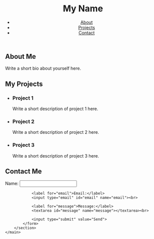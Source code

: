 <!DOCTYPE html>
<html>
<head>
	<title>My Portfolio</title>
	<link rel="stylesheet" type="text/css" href="style.css">
</head>
<body>
	<header>
		<h1>My Name</h1>
		<nav>
			<ul>
				<li><a href="#about">About</a></li>
				<li><a href="#projects">Projects</a></li>
				<li><a href="#contact">Contact</a></li>
			</ul>
		</nav>
	</header>
	<main>
		<section id="about">
			<h2>About Me</h2>
			<p>Write a short bio about yourself here.</p>
		</section>
		<section id="projects">
			<h2>My Projects</h2>
			<ul>
				<li>
					<h3>Project 1</h3>
					<p>Write a short description of project 1 here.</p>
				</li>
				<li>
					<h3>Project 2</h3>
					<p>Write a short description of project 2 here.</p>
				</li>
				<li>
					<h3>Project 3</h3>
					<p>Write a short description of project 3 here.</p>
				</li>
			</ul>
		</section>
		<section id="contact">
			<h2>Contact Me</h2>
			<form>
				<label for="name">Name:</label>
				<input type="text" id="name" name="name"><br>

				<label for="email">Email:</label>
				<input type="email" id="email" name="email"><br>

				<label for="message">Message:</label>
				<textarea id="message" name="message"></textarea><br>

				<input type="submit" value="Send">
			</form>
		</section>
	</main>
</body>
</html>
